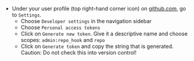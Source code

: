 - Under your user profile (top right-hand corner icon) on [github.com](https://github.com), go to `Settings`. 
    - Choose `Developer settings` in the navigation sidebar
    - Choose `Personal access tokens`
    - Click on `Generate new token`. Give it a descriptive name and choose scopes: `admin:repo_hook` and `repo`
    - Click on `Generate token` and copy the string that is generated. Caution: Do not check this into version control!